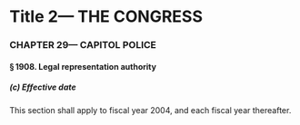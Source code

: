 
# Title 2— THE CONGRESS
### CHAPTER 29— CAPITOL POLICE
#### § 1908. Legal representation authority
##### (c) Effective date

This section shall apply to fiscal year 2004, and each fiscal year thereafter.
